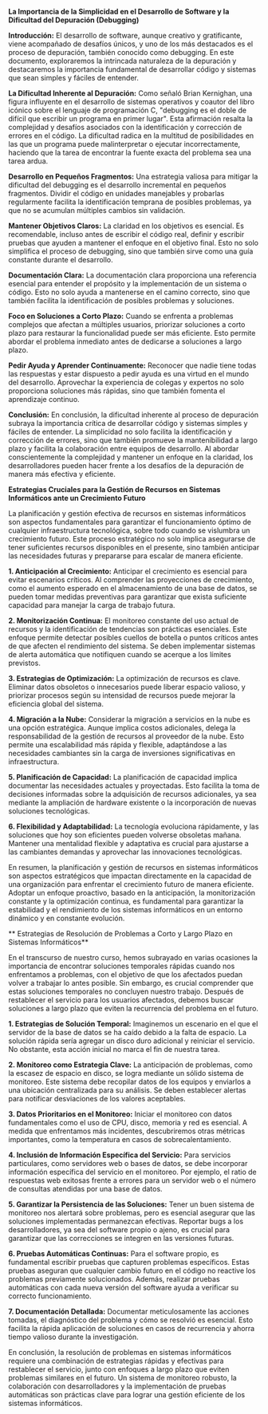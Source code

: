 **La Importancia de la Simplicidad en el Desarrollo de Software y la Dificultad del Depuración (Debugging)**

**Introducción:**
El desarrollo de software, aunque creativo y gratificante, viene acompañado de desafíos únicos, y uno de los más destacados es el proceso de depuración, también conocido como debugging. En este documento, exploraremos la intrincada naturaleza de la depuración y destacaremos la importancia fundamental de desarrollar código y sistemas que sean simples y fáciles de entender.

**La Dificultad Inherente al Depuración:**
Como señaló Brian Kernighan, una figura influyente en el desarrollo de sistemas operativos y coautor del libro icónico sobre el lenguaje de programación C, "debugging es el doble de difícil que escribir un programa en primer lugar". Esta afirmación resalta la complejidad y desafíos asociados con la identificación y corrección de errores en el código. La dificultad radica en la multitud de posibilidades en las que un programa puede malinterpretar o ejecutar incorrectamente, haciendo que la tarea de encontrar la fuente exacta del problema sea una tarea ardua.

**Desarrollo en Pequeños Fragmentos:**
Una estrategia valiosa para mitigar la dificultad del debugging es el desarrollo incremental en pequeños fragmentos. Dividir el código en unidades manejables y probarlas regularmente facilita la identificación temprana de posibles problemas, ya que no se acumulan múltiples cambios sin validación.

**Mantener Objetivos Claros:**
La claridad en los objetivos es esencial. Es recomendable, incluso antes de escribir el código real, definir y escribir pruebas que ayuden a mantener el enfoque en el objetivo final. Esto no solo simplifica el proceso de debugging, sino que también sirve como una guía constante durante el desarrollo.

**Documentación Clara:**
La documentación clara proporciona una referencia esencial para entender el propósito y la implementación de un sistema o código. Esto no solo ayuda a mantenerse en el camino correcto, sino que también facilita la identificación de posibles problemas y soluciones.

**Foco en Soluciones a Corto Plazo:**
Cuando se enfrenta a problemas complejos que afectan a múltiples usuarios, priorizar soluciones a corto plazo para restaurar la funcionalidad puede ser más eficiente. Esto permite abordar el problema inmediato antes de dedicarse a soluciones a largo plazo.

**Pedir Ayuda y Aprender Continuamente:**
Reconocer que nadie tiene todas las respuestas y estar dispuesto a pedir ayuda es una virtud en el mundo del desarrollo. Aprovechar la experiencia de colegas y expertos no solo proporciona soluciones más rápidas, sino que también fomenta el aprendizaje continuo.

**Conclusión:**
En conclusión, la dificultad inherente al proceso de depuración subraya la importancia crítica de desarrollar código y sistemas simples y fáciles de entender. La simplicidad no solo facilita la identificación y corrección de errores, sino que también promueve la mantenibilidad a largo plazo y facilita la colaboración entre equipos de desarrollo. Al abordar conscientemente la complejidad y mantener un enfoque en la claridad, los desarrolladores pueden hacer frente a los desafíos de la depuración de manera más efectiva y eficiente.

**Estrategias Cruciales para la Gestión de Recursos en Sistemas Informáticos ante un Crecimiento Futuro**

La planificación y gestión efectiva de recursos en sistemas informáticos son aspectos fundamentales para garantizar el funcionamiento óptimo de cualquier infraestructura tecnológica, sobre todo cuando se vislumbra un crecimiento futuro. Este proceso estratégico no solo implica asegurarse de tener suficientes recursos disponibles en el presente, sino también anticipar las necesidades futuras y prepararse para escalar de manera eficiente.

**1. Anticipación al Crecimiento:**
Anticipar el crecimiento es esencial para evitar escenarios críticos. Al comprender las proyecciones de crecimiento, como el aumento esperado en el almacenamiento de una base de datos, se pueden tomar medidas preventivas para garantizar que exista suficiente capacidad para manejar la carga de trabajo futura.

**2. Monitorización Continua:**
El monitoreo constante del uso actual de recursos y la identificación de tendencias son prácticas esenciales. Este enfoque permite detectar posibles cuellos de botella o puntos críticos antes de que afecten el rendimiento del sistema. Se deben implementar sistemas de alerta automática que notifiquen cuando se acerque a los límites previstos.

**3. Estrategias de Optimización:**
La optimización de recursos es clave. Eliminar datos obsoletos o innecesarios puede liberar espacio valioso, y priorizar procesos según su intensidad de recursos puede mejorar la eficiencia global del sistema.

**4. Migración a la Nube:**
Considerar la migración a servicios en la nube es una opción estratégica. Aunque implica costos adicionales, delega la responsabilidad de la gestión de recursos al proveedor de la nube. Esto permite una escalabilidad más rápida y flexible, adaptándose a las necesidades cambiantes sin la carga de inversiones significativas en infraestructura.

**5. Planificación de Capacidad:**
La planificación de capacidad implica documentar las necesidades actuales y proyectadas. Esto facilita la toma de decisiones informadas sobre la adquisición de recursos adicionales, ya sea mediante la ampliación de hardware existente o la incorporación de nuevas soluciones tecnológicas.

**6. Flexibilidad y Adaptabilidad:**
La tecnología evoluciona rápidamente, y las soluciones que hoy son eficientes pueden volverse obsoletas mañana. Mantener una mentalidad flexible y adaptativa es crucial para ajustarse a las cambiantes demandas y aprovechar las innovaciones tecnológicas.

En resumen, la planificación y gestión de recursos en sistemas informáticos son aspectos estratégicos que impactan directamente en la capacidad de una organización para enfrentar el crecimiento futuro de manera eficiente. Adoptar un enfoque proactivo, basado en la anticipación, la monitorización constante y la optimización continua, es fundamental para garantizar la estabilidad y el rendimiento de los sistemas informáticos en un entorno dinámico y en constante evolución.

** Estrategias de Resolución de Problemas a Corto y Largo Plazo en Sistemas Informáticos**

En el transcurso de nuestro curso, hemos subrayado en varias ocasiones la importancia de encontrar soluciones temporales rápidas cuando nos enfrentamos a problemas, con el objetivo de que los afectados puedan volver a trabajar lo antes posible. Sin embargo, es crucial comprender que estas soluciones temporales no concluyen nuestro trabajo. Después de restablecer el servicio para los usuarios afectados, debemos buscar soluciones a largo plazo que eviten la recurrencia del problema en el futuro.

**1. Estrategias de Solución Temporal:**
Imaginemos un escenario en el que el servidor de la base de datos se ha caído debido a la falta de espacio. La solución rápida sería agregar un disco duro adicional y reiniciar el servicio. No obstante, esta acción inicial no marca el fin de nuestra tarea.

**2. Monitoreo como Estrategia Clave:**
La anticipación de problemas, como la escasez de espacio en disco, se logra mediante un sólido sistema de monitoreo. Este sistema debe recopilar datos de los equipos y enviarlos a una ubicación centralizada para su análisis. Se deben establecer alertas para notificar desviaciones de los valores aceptables.

**3. Datos Prioritarios en el Monitoreo:**
Iniciar el monitoreo con datos fundamentales como el uso de CPU, disco, memoria y red es esencial. A medida que enfrentamos más incidentes, descubriremos otras métricas importantes, como la temperatura en casos de sobrecalentamiento.

**4. Inclusión de Información Específica del Servicio:**
Para servicios particulares, como servidores web o bases de datos, se debe incorporar información específica del servicio en el monitoreo. Por ejemplo, el ratio de respuestas web exitosas frente a errores para un servidor web o el número de consultas atendidas por una base de datos.

**5. Garantizar la Persistencia de las Soluciones:**
Tener un buen sistema de monitoreo nos alertará sobre problemas, pero es esencial asegurar que las soluciones implementadas permanezcan efectivas. Reportar bugs a los desarrolladores, ya sea del software propio o ajeno, es crucial para garantizar que las correcciones se integren en las versiones futuras.

**6. Pruebas Automáticas Continuas:**
Para el software propio, es fundamental escribir pruebas que capturen problemas específicos. Estas pruebas aseguran que cualquier cambio futuro en el código no reactive los problemas previamente solucionados. Además, realizar pruebas automáticas con cada nueva versión del software ayuda a verificar su correcto funcionamiento.

**7. Documentación Detallada:**
Documentar meticulosamente las acciones tomadas, el diagnóstico del problema y cómo se resolvió es esencial. Esto facilita la rápida aplicación de soluciones en casos de recurrencia y ahorra tiempo valioso durante la investigación.

En conclusión, la resolución de problemas en sistemas informáticos requiere una combinación de estrategias rápidas y efectivas para restablecer el servicio, junto con enfoques a largo plazo que eviten problemas similares en el futuro. Un sistema de monitoreo robusto, la colaboración con desarrolladores y la implementación de pruebas automáticas son prácticas clave para lograr una gestión eficiente de los sistemas informáticos.